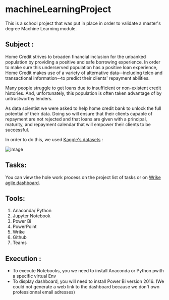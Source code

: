 # machineLearningProject

 This is a school project that was put in place in order to validate a master's degree Machine Learning module.

## Subject :

Home Credit strives to broaden financial inclusion for the unbanked population by providing a positive and safe borrowing experience. In order to make sure this underserved population has a positive loan experience, Home Credit makes use of a variety of alternative data--including telco and transactional information--to predict their clients' repayment abilities. 

Many people struggle to get loans due to insufficient or non-existent credit histories. And, unfortunately, this population is often taken advantage of by untrustworthy lenders.
 
As data scientist we were asked to help home credit bank to unlock the full potential of their data. Doing so will ensure that their clients capable of repayment are not rejected and that loans are given with a principal, maturity, and repayment calendar that will empower their clients to be successful.

In order to do this, we used  [Kaggle's datasets](https://www.kaggle.com/c/home-credit-default-risk/data?select=previous_application.csv) : 

![image](https://user-images.githubusercontent.com/69649928/150505992-d2eb6507-4fc3-4ba2-81a5-6e15dac3ed6b.png)

## Tasks:

You can view the hole work process on the project list of tasks or on [Wrike agile dashboard](https://www.wrike.com/open.htm?id=826923341).

## Tools:

1. Anaconda/ Python
2. Jupyter Notebook
3. Power Bi
4. PowerPoint
5. Wrike
6. Github
7. Teams

## Execution :
* To execute Notebooks, you we need to install Anaconda or Python pwith a specific virtual Env
* To display dashboard, you will need to install Power Bi version 2016. (We could not generate a web link to the dashboard because we don't own professionnal email adresses)
